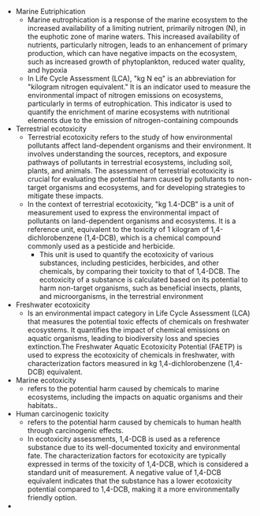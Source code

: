 - Marine Eutriphication
	- Marine eutrophication is a response of the marine ecosystem to the increased availability of a limiting nutrient, primarily nitrogen (N), in the euphotic zone of marine waters. This increased availability of nutrients, particularly nitrogen, leads to an enhancement of primary production, which can have negative impacts on the ecosystem, such as increased growth of phytoplankton, reduced water quality, and hypoxia [](https://www.lc-impact.eu/doc/method/Chapter9_Marine%20Eutrophication_20190207.pdf)
	- In Life Cycle Assessment (LCA), "kg N eq" is an abbreviation for "kilogram nitrogen equivalent." It is an indicator used to measure the environmental impact of nitrogen emissions on ecosystems, particularly in terms of eutrophication. This indicator is used to quantify the enrichment of marine ecosystems with nutritional elements due to the emission of nitrogen-containing compounds[](https://ecochain.com/blog/impact-categories-lca/)
- Terrestrial ecotoxicity
	- Terrestrial ecotoxicity refers to the study of how environmental pollutants affect land-dependent organisms and their environment. It involves understanding the sources, receptors, and exposure pathways of pollutants in terrestrial ecosystems, including soil, plants, and animals. The assessment of terrestrial ecotoxicity is crucial for evaluating the potential harm caused by pollutants to non-target organisms and ecosystems, and for developing strategies to mitigate these impacts[](https://noack-lab.com/study-services/terrestrial-ecotoxicity/)[](https://cfpub.epa.gov/si/si_public_record_Report.cfm?Lab=NHEERL&dirEntryId=103963)[](https://lc-impact.eu/EQterrestrial_ecotoxicity.html).
	- In the context of terrestrial ecotoxicity, "kg 1.4-DCB" is a unit of measurement used to express the environmental impact of pollutants on land-dependent organisms and ecosystems. It is a reference unit, equivalent to the toxicity of 1 kilogram of 1,4-dichlorobenzene (1,4-DCB), which is a chemical compound commonly used as a pesticide and herbicide[](https://ec.europa.eu/research/participants/documents/downloadPublic?appId=PPGMS&documentIds=080166e5ca61c56a)[](https://noack-lab.com/study-services/terrestrial-ecotoxicity/)[](https://www.ncbi.nlm.nih.gov/pmc/articles/PMC7327801/).
		- This unit is used to quantify the ecotoxicity of various substances, including pesticides, herbicides, and other chemicals, by comparing their toxicity to that of 1,4-DCB. The ecotoxicity of a substance is calculated based on its potential to harm non-target organisms, such as beneficial insects, plants, and microorganisms, in the terrestrial environment[](https://noack-lab.com/study-services/terrestrial-ecotoxicity/)[](https://www.ncbi.nlm.nih.gov/pmc/articles/PMC7327801/)
- Freshwater ecotoxicity 
	- Is an environmental impact category in Life Cycle Assessment (LCA) that measures the potential toxic effects of chemicals on freshwater ecosystems[](https://www.teknoscienze.com/freshwater-ecotoxicity-as-an-impact-category-in-life-cycle-assessment/)[](https://fhburgenland.contentdm.oclc.org/digital/api/collection/p15425dc/id/115383/download)[](https://lc-impact.eu/EQfreshwater_ecotoxicity.html). It quantifies the impact of chemical emissions on aquatic organisms, leading to biodiversity loss and species extinction[](https://fhburgenland.contentdm.oclc.org/digital/api/collection/p15425dc/id/115383/download).The Freshwater Aquatic Ecotoxicity Potential (FAETP) is used to express the ecotoxicity of chemicals in freshwater, with characterization factors measured in kg 1,4-dichlorobenzene (1,4-DCB) equivalent[](https://fhburgenland.contentdm.oclc.org/digital/api/collection/p15425dc/id/115383/download)[](https://pubmed.ncbi.nlm.nih.gov/28082057/).
- Marine ecotoxicity
	- refers to the potential harm caused by chemicals to marine ecosystems, including the impacts on aquatic organisms and their habitats.[](https://link.springer.com/article/10.1007/s11367-023-02277-4)[](https://lc-impact.eu/EQmarine_ecotoxicity.html)[](https://www.ncbi.nlm.nih.gov/pmc/articles/PMC7372721/).
- Human carcinogenic toxicity
	- refers to the potential harm caused by chemicals to human health through carcinogenic effects.
	- In ecotoxicity assessments, 1,4-DCB is used as a reference substance due to its well-documented toxicity and environmental fate. The characterization factors for ecotoxicity are typically expressed in terms of the toxicity of 1,4-DCB, which is considered a standard unit of measurement. A negative value of 1,4-DCB equivalent indicates that the substance has a lower ecotoxicity potential compared to 1,4-DCB, making it a more environmentally friendly option[](https://www.sciencedirect.com/topics/chemistry/1-4-dichlorobenzene)[](https://datasheets.scbt.com/sc-237757.pdf)[](https://www.sciencedirect.com/topics/medicine-and-dentistry/1-4-dichlorobenzene).
- 